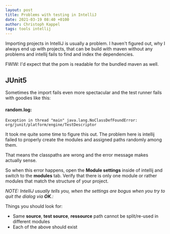 ```yaml
---
layout: post
title: Problems with testing in IntelliJ
date: 2021-03-19 08:40 +0100
author: Christoph Kappel
tags: tools intellij
---
```

Importing projects in IntelliJ is usually a problem. I haven't figured out, why I always end up
with projects, that can be build with maven without any problems and intellij fails to find
and index the dependencies.

FWIW: I'd expect that the pom is readable for the bundled maven as well.

## JUnit5

Sometimes the import fails even more spectacular and the test runner fails with goodies like this:

#### **random.log:**
```log
Exception in thread "main" java.lang.NoClassDefFoundError: org/junit/platform/engine/TestDescriptor
```

It took me quite some time to figure this out. The problem here is intellij failed to properly
create the modules and assigned paths randomly among them.

That means the classpaths are wrong and the error message makes actually sense.

So when this error happens, open the **Module settings** inside of intellij and switch to the
**modules** tab. Verify that there is only one module or rather modules that match the structure
of your project.

_NOTE: IntelliJ usually tells you, when the settings are bogus when you try to quit the dialog
via **OK**.:_

Things you should look for:

* Same **source**, **test source**, **ressource** path cannot be split/re-used in different modules
* Each of the above should exist